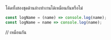 โค้ดทั้งสองชุดด้านล่างทำงานได้เหมือนกันหรือไม่

```js
const logName = (name) => console.log(name);
const logName = name => console.log(name);
```
// เหมือนกัน